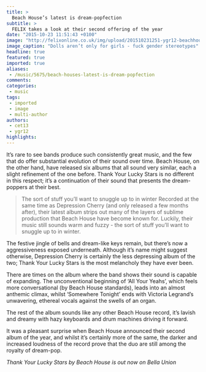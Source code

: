 ```yaml
---
title: >
  Beach House’s latest is dream-popfection
subtitle: >
  FELIX takes a look at their second offering of the year
date: "2015-10-23 11:51:43 +0100"
image: "http://felixonline.co.uk/img/upload/201510231251-ygr12-beachhouse.jpg"
image_caption: "Dolls aren’t only for girls - fuck gender stereotypes"
headline: true
featured: true
imported: true
aliases:
 - /music/5675/beach-houses-latest-is-dream-popfection
comments:
categories:
 - music
tags:
 - imported
 - image
 - multi-author
authors:
 - cet13
 - ygr12
highlights:
---
```


It’s rare to see bands produce such consistently great music, and the few that do offer substantial evolution of their sound over time. Beach House, on the other hand, have released six albums that all sound very similar, each a slight refinement of the one before. Thank Your Lucky Stars is no different in this respect; it’s a continuation of their sound that presents the dream-poppers at their best.
> The sort of stuff you’ll want to snuggle up to in winter
Recorded at the same time as Depression Cherry (and only released a few months after), their latest album strips out many of the layers of sublime production that Beach House have become known for. Luckily, their music still sounds warm and fuzzy - the sort of stuff you’ll want to snuggle up to in winter.

The festive jingle of bells and dream-like keys remain, but there’s now a aggressiveness exposed underneath. Although it’s name might suggest otherwise, Depression Cherry is certainly the less depressing album of the two; Thank Your Lucky Stars is the most melancholy they have ever been.

There are times on the album where the band shows their sound is capable of expanding. The unconventional beginning of ‘All Your Yeahs’, which feels more conversational (by Beach House standards), leads into an almost anthemic climax, whilst ‘Somewhere Tonight’ ends with Victoria Legrand’s unwavering, ethereal vocals against the swells of an organ.

The rest of the album sounds like any other Beach House record, it’s lavish and dreamy with hazy keyboards and drum machines driving it forward.

It was a pleasant surprise when Beach House announced their second album of the year, and whilst it’s certainly more of the same, the darker and increased loudness of the record prove that the duo are still among the royalty of dream-pop.

_Thank Your Lucky Stars by Beach House is out now on Bella Union_
